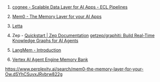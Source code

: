 
1) [cognee - Scalable Data Layer for AI Apps - ECL Pipelines](https://dlthub.com/blog/cognee)

2) [Mem0 - The Memory Layer for your AI Apps](https://mem0.ai/)

3) [Letta](https://www.letta.com/#product)

4) Zep - [Quickstart | Zep Documentation](https://help.getzep.com/quickstart) 
	[getzep/graphiti: Build Real-Time Knowledge Graphs for AI Agents](https://github.com/getzep/graphiti)

5) [LangMem - Introduction](https://langchain-ai.github.io/langmem/)

6) [Vertex AI Agent Engine Memory Bank](https://cloud.google.com/vertex-ai/generative-ai/docs/agent-engine/memory-bank/overview)




https://www.perplexity.ai/search/mem0-the-memory-layer-for-your-Ow.dSYhCSuyxJRvbrw822g

